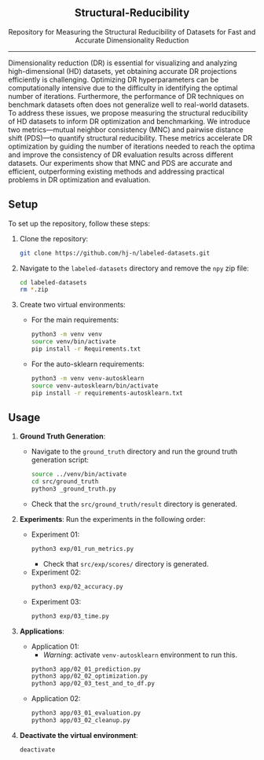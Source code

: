 <p align="center">
  <h2 align="center">Structural-Reducibility</h2>
	<p align="center">Repository for Measuring the Structural Reducibility of Datasets for Fast and Accurate Dimensionality Reduction</p>
</p>

---

Dimensionality reduction (DR) is essential for visualizing and analyzing high-dimensional (HD) datasets, yet obtaining accurate DR projections efficiently is challenging. Optimizing DR hyperparameters can be computationally intensive due to the difficulty in identifying the optimal number of iterations. Furthermore, the performance of DR techniques on benchmark datasets often does not generalize well to real-world datasets. To address these issues, we propose measuring the structural reducibility of HD datasets to inform DR optimization and benchmarking. We introduce two metrics—mutual neighbor consistency (MNC) and pairwise distance shift (PDS)—to quantify structural reducibility. These metrics accelerate DR optimization by guiding the number of iterations needed to reach the optima and improve the consistency of DR evaluation results across different datasets. Our experiments show that MNC and PDS are accurate and efficient, outperforming existing methods and addressing practical problems in DR optimization and evaluation.


## Setup

To set up the repository, follow these steps:

1. Clone the repository:
    ```bash
    git clone https://github.com/hj-n/labeled-datasets.git
    ```

2. Navigate to the `labeled-datasets` directory and remove the `npy` zip file:
    ```bash
    cd labeled-datasets
    rm *.zip
    ```

3. Create two virtual environments:
    - For the main requirements:
        ```bash
        python3 -m venv venv
        source venv/bin/activate
        pip install -r Requirements.txt
        ```

    - For the auto-sklearn requirements:
        ```bash
        python3 -m venv venv-autosklearn
        source venv-autosklearn/bin/activate
        pip install -r requirements-autosklearn.txt
        ```

## Usage

1. **Ground Truth Generation**:
    - Navigate to the `ground_truth` directory and run the ground truth generation script:
        ```bash
        source ../venv/bin/activate
        cd src/ground_truth
        python3 _ground_truth.py
        ```
    - Check that the `src/ground_truth/result` directory is generated.

2. **Experiments**: Run the experiments in the following order:
    - Experiment 01: 
        ```bash
        python3 exp/01_run_metrics.py
        ```
        - Check that `src/exp/scores/` directory is generated.
    - Experiment 02:
        ```bash
        python3 exp/02_accuracy.py
        ```
    - Experiment 03:
        ```bash
        python3 exp/03_time.py
        ```

3. **Applications**:
    - Application 01:
        - _Warning_: activate `venv-autosklearn` environment to run this. 
        ```bash
        python3 app/02_01_prediction.py 
        python3 app/02_02_optimization.py
        python3 app/02_03_test_and_to_df.py
        ```
    - Application 02:
        ```bash
        python3 app/03_01_evaluation.py
        python3 app/03_02_cleanup.py
        ```
4. **Deactivate the virtual environment**:
    ```bash
    deactivate
    ```
